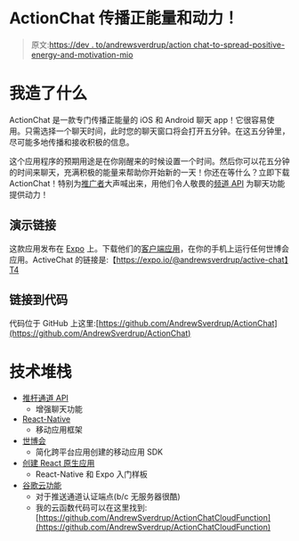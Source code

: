 # ActionChat 传播正能量和动力！

> 原文:[https://dev . to/andrewsverdrup/action chat-to-spread-positive-energy-and-motivation-mio](https://dev.to/andrewsverdrup/actionchat-to-spread-positive-energy-and-motivation-mio)

# 我造了什么

ActionChat 是一款专门传播正能量的 iOS 和 Android 聊天 app！它很容易使用。只需选择一个聊天时间，此时您的聊天窗口将会打开五分钟。在这五分钟里，尽可能多地传播和接收积极的信息。

这个应用程序的预期用途是在你刚醒来的时候设置一个时间。然后你可以花五分钟的时间来聊天，充满积极的能量来帮助你开始新的一天！你还在等什么？立即下载 ActionChat！特别为[推广者](https://pusher.com/)大声喊出来，用他们令人敬畏的[频道 API](https://pusher.com/channels) 为聊天功能提供动力！

## 演示链接

这款应用发布在 [Expo](https://expo.io/) 上。下载他们的[客户端应用](https://expo.io/tools#client)，在你的手机上运行任何世博会应用。ActiveChat 的链接是:【https://expo.io/@andrewsverdrup/active-chat】T4

## 链接到代码

代码位于 GitHub 上这里:[https://github.com/AndrewSverdrup/ActionChat](https://github.com/AndrewSverdrup/ActionChat)

# 技术堆栈

*   [推杆通道 API](https://pusher.com/channels)
    *   增强聊天功能
*   [React-Native](https://facebook.github.io/react-native/)
    *   移动应用框架
*   [世博会](https://expo.io/)
    *   简化跨平台应用创建的移动应用 SDK
*   [创建 React 原生应用](https://github.com/react-community/create-react-native-app)
    *   React-Native 和 Expo 入门样板
*   [谷歌云功能](https://cloud.google.com/functions/)
    *   对于推送通道认证端点(b/c 无服务器很酷)
    *   我的云函数代码可以在这里找到:[https://github.com/AndrewSverdrup/ActionChatCloudFunction](https://github.com/AndrewSverdrup/ActionChatCloudFunction)
